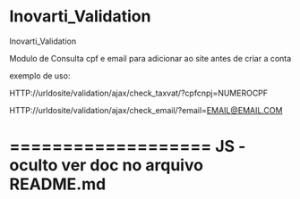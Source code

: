 Inovarti_Validation
===================

Inovarti_Validation


Modulo de Consulta cpf e email para adicionar ao site antes de criar a conta

exemplo de uso:

HTTP://urldosite/validation/ajax/check_taxvat/?cpfcnpj=NUMEROCPF

HTTP://urldosite/validation/ajax/check_email/?email=EMAIL@EMAIL.COM



===================
JS - oculto ver doc no arquivo README.md
===================

<script>
Validation.add('validate-email-exist', '<?php echo $this->__('Please enter a valid email address. For example johndoe@domain.com.') ?>', function(value) {
        if (checkMail(value)) {
            var ok = false;
            var url = '/validation/ajax/check_email/';
            new Ajax.Request(url, {
                method: 'post',
                asynchronous: false,
                parameters: 'email=' + encodeURIComponent(value),
                onSuccess: function(transport) {
                    var obj = response = eval('(' + transport.responseText + ')');
                    validateTrueEmailMsg = obj.status_desc;
                        if (obj.result !== 'clean') {
                            Validation.get('validate-email-exist').error = 'Email já cadastrado';
                            ok = false;
                        } else {
                            ok = true;
                        }
                    },
                    onComplete: function() {
                        if ($('advice-validate-email-exist-billing:email')) {
                          $('advice-validate-email-exist-billing:email').remove();
                        }
                    }
                });
            return ok;
        }else{
            Validation.get('validate-email').error = '<?php echo $this->__('Please enter a valid email address. For example johndoe@domain.com.') ?>';
        }
    });
    Validation.add('validate-taxvat', '<?php echo $this->__('This is a required field.') ?>', function(value) {
        if (validaCPF(value,0)) {
            var ok = false;
            var url = '/validation/ajax/check_taxvat/';
            new Ajax.Request(url, {
                method: 'post',
                asynchronous: false,
                parameters: 'taxvat=' + encodeURIComponent(value),
                onSuccess: function(transport) {
                    var obj = response = eval('(' + transport.responseText + ')');
                    validateTrueEmailMsg = obj.status_desc;
                    if (obj.result !== 'clean') {
                        Validation.get('validate-taxvat').error = 'CPF/CNPJ já cadastrado';
                        ok = false;
                    } else {
                        ok = true;
                    }
                },
                onComplete: function() {
                    if ($('advice-validate-taxvat-billing:taxvat')) {
                        $('advice-validate-taxvat-billing:taxvat').remove();
                    }
                }
            });
            return ok;
         }else{
             Validation.get('validate-taxvat').error = 'O CPF/CNPJ informado \xE9 invalido';
         }
    });
</script>
